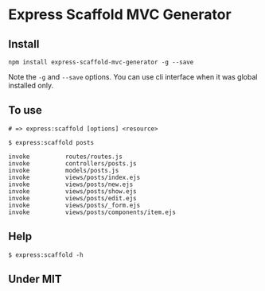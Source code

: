 # Express Scaffold MVC Generator

## Install

```
npm install express-scaffold-mvc-generator -g --save
```

Note the `-g` and `--save` options. You can use cli interface when it was global installed only.

## To use

```
# => express:scaffold [options] <resource>

$ express:scaffold posts

invoke          routes/routes.js
invoke          controllers/posts.js
invoke          models/posts.js
invoke          views/posts/index.ejs
invoke          views/posts/new.ejs
invoke          views/posts/show.ejs
invoke          views/posts/edit.ejs
invoke          views/posts/_form.ejs
invoke          views/posts/components/item.ejs

```

## Help

```
$ express:scaffold -h
```

## Under MIT
